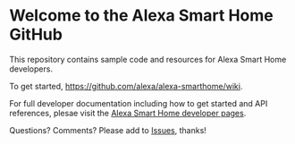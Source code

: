 # Welcome to the Alexa Smart Home GitHub

This repository contains sample code and resources for Alexa Smart Home developers. 

To get started, https://github.com/alexa/alexa-smarthome/wiki.

For full developer documentation including how to get started and API references, plesae visit the [Alexa Smart Home developer pages](https://developer.amazon.com/alexa/smart-home).

Questions? Comments? Please add to [Issues](https://github.com/alexa/alexa-smarthome/issues), thanks!
